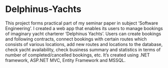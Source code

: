 # Delphinus-Yachts
This project forms practical part of my seminar paper in subject ‘Software Engineering’. I created a web app that enables its users to manage bookings of imaginary yacht charterer ‘Delphinus Yachts’. Users can create bookings and following contracts, connect bookings with certain routes which consists of various locations, add new routes and locations to the database, check yacht availability, check business summary and statistics in terms of number of completed/cancelled bookings, etc. It’s created using .NET framework, ASP.NET MVC, Entity Framework and MSSQL. 
